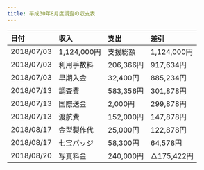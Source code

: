 ```yaml
---
title: 平成30年8月度調査の収支表
---
```


<div class="scroll" markdown="block">

| 日付       | 収入        | 支出        | 差引        |
|:-----------|:------------|:------------|:------------|
| 2018/07/03 | 1,124,000円 | 支援総額    | 1,124,000円 |
| 2018/07/03 | 利用手数料  | 206,366円   | 917,634円   |
| 2018/07/03 | 早期入金    | 32,400円    | 885,234円   |
| 2018/07/13 | 調査費      | 583,356円   | 301,878円   |
| 2018/07/13 | 国際送金    | 2,000円     | 299,878円   |
| 2018/07/13 | 渡航費      | 152,000円   | 147,878円   |
| 2018/08/17 | 金型製作代  | 25,000円    | 122,878円   |
| 2018/08/17 | 七宝バッジ  | 58,300円    | 64,578円    |
| 2018/08/20 | 写真料金    | 240,000円   | △175,422円 |

</div>
